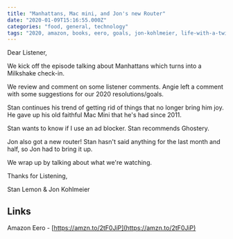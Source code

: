 ```yaml
---
title: "Manhattans, Mac mini, and Jon's new Router"
date: "2020-01-09T15:16:55.000Z"
categories: "food, general, technology"
tags: "2020, amazon, books, eero, goals, jon-kohlmeier, life-with-a-twist-of-lemon, mac, mac-mini, manhattan, milkshakes, resolution, router, stan-lemon, tv"
---
```


Dear Listener,

We kick off the episode talking about Manhattans which turns into a Milkshake check-in.

We review and comment on some listener comments. Angie left a comment with some suggestions for our 2020 resolutions/goals.

Stan continues his trend of getting rid of things that no longer bring him joy. He gave up his old faithful Mac Mini that he's had since 2011.

Stan wants to know if I use an ad blocker. Stan recommends Ghostery.

Jon also got a new router! Stan hasn't said anything for the last month and half, so Jon had to bring it up.

We wrap up by talking about what we're watching.

Thanks for Listening,

Stan Lemon & Jon Kohlmeier

## Links

Amazon Eero - [https://amzn.to/2tF0JiP](https://amzn.to/2tF0JiP)
